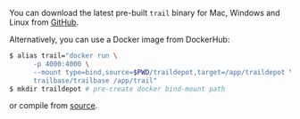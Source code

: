 You can download the latest pre-built `trail` binary for Mac, Windows and Linux
from [GitHub](https://github.com/trailbaseio/trailbase/releases/).

Alternatively, you can use a Docker image from DockerHub:

```bash
$ alias trail="docker run \
      -p 4000:4000 \
      --mount type=bind,source=$PWD/traildepot,target=/app/traildepot \
      trailbase/trailbase /app/trail"
$ mkdir traildepot # pre-create docker bind-mount path
```

or compile from [source](https://github.com/trailbaseio/trailbase).

